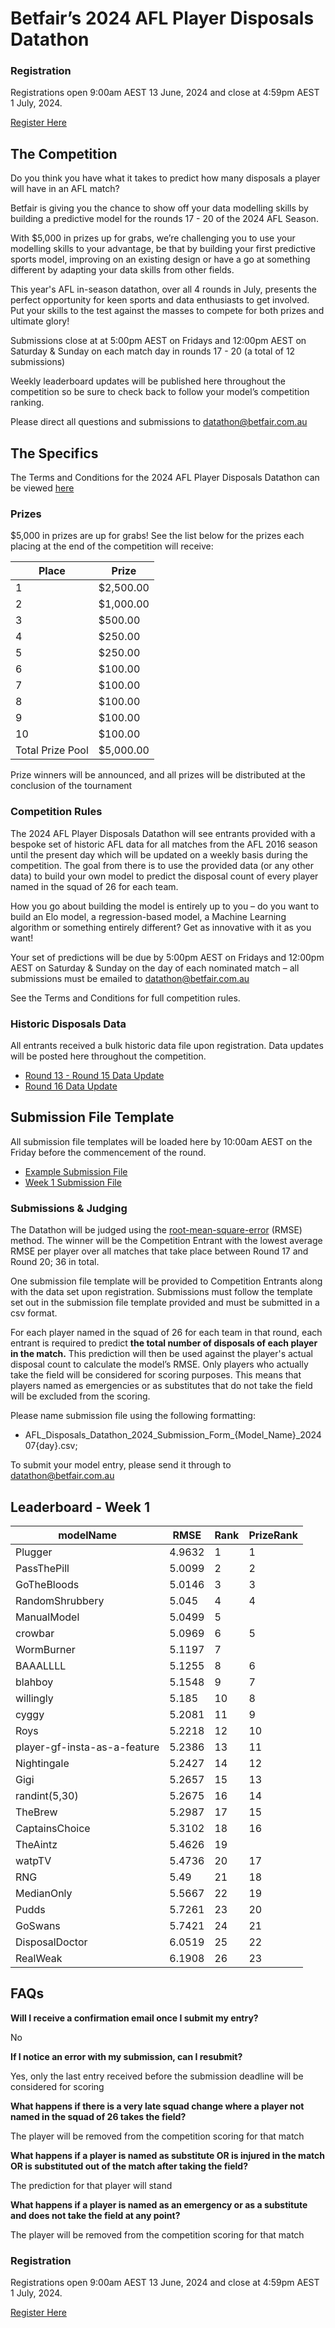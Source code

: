 # Betfair’s 2024 AFL Player Disposals Datathon

### Registration
Registrations open 9:00am AEST 13 June, 2024 and close at 4:59pm AEST 1 July, 2024.

[Register Here](https://forms.office.com/r/xFwrC4LhEF)

## The Competition

Do you think you have what it takes to predict how many disposals a player will have in an AFL match?

Betfair is giving you the chance to show off your data modelling skills by building a predictive model for the rounds 17 - 20 of the 2024 AFL Season.

With $5,000 in prizes up for grabs, we’re challenging you to use your modelling skills to your advantage, be that by building your first predictive sports model, improving on an existing design or have a go at something different by adapting your data skills from other fields.

This year's AFL in-season datathon, over all 4 rounds in July, presents the perfect opportunity for keen sports and data enthusiasts to get involved. Put your skills to the test against the masses to compete for both prizes and ultimate glory!

Submissions close at at 5:00pm AEST on Fridays and 12:00pm AEST on Saturday & Sunday on each match day in rounds 17 - 20 (a total of 12 submissions)

Weekly leaderboard updates will be published here throughout the competition so be sure to check back to follow your model’s competition ranking.

Please direct all questions and submissions to [datathon@betfair.com.au](mailto:datathon@betfair.com.au)

## The Specifics

The Terms and Conditions for the 2024 AFL Player Disposals Datathon can be viewed [here](../assets/AFL_Disposals_2024_TCs.pdf)

### Prizes
$5,000 in prizes are up for grabs!
See the list below for the prizes each placing at the end of the competition will receive:

| Place | Prize |
| --- | --- |
| 1 | $2,500.00 |
| 2 | $1,000.00 |
| 3 | $500.00 |
| 4 | $250.00 |
| 5 | $250.00 |
| 6 | $100.00 |
| 7 | $100.00 |
| 8 | $100.00 | 
| 9 | $100.00 | 
| 10 | $100.00 |
| Total Prize Pool | $5,000.00 | 

Prize winners will be announced, and all prizes will be distributed at the conclusion of the tournament

### Competition Rules 

The 2024 AFL Player Disposals Datathon will see entrants provided with a bespoke set of historic AFL data for all matches from the AFL 2016 season until the present day which will be updated on a weekly basis during the competition.
The goal from there is to use the provided data (or any other data) to build your own model to predict the disposal count of every player named in the squad of 26 for each team.

How you go about building the model is entirely up to you – do you want to build an Elo model, a regression-based model, a Machine Learning algorithm or something entirely different? Get as innovative with it as you want!

Your set of predictions will be due by 5:00pm AEST on Fridays and 12:00pm AEST on Saturday & Sunday on the day of each nominated match – all submissions must be emailed to [datathon@betfair.com.au](mailto:datathon@betfair.com.au)

See the Terms and Conditions for full competition rules.

### Historic Disposals Data

All entrants received a bulk historic data file upon registration. Data updates will be posted here throughout the competition.

- [Round 13 - Round 15 Data Update](../assets/data_update_R13-R15.csv)
- [Round 16 Data Update](../assets/data_update_R16.csv)

## Submission File Template

All submission file templates will be loaded here by 10:00am AEST on the Friday before the commencement of the round.

- [Example Submission File](../assets/exampleSubmissionFile.csv)
- [Week 1 Submission File](../assets/AFL_Disposals_Datathon_2024_Submission_Form_{Model_Name}_Week_1.csv)

### Submissions & Judging

The Datathon will be judged using the [root-mean-square-error](https://en.wikipedia.org/wiki/Root-mean-square_deviation) (RMSE) method. The winner will be the Competition Entrant with the lowest average RMSE per player over all matches that take place between Round 17 and Round 20; 36 in total.

One submission file template will be provided to Competition Entrants along with the data set upon registration. Submissions must follow the template set out in the submission file template provided and must be submitted in a csv format.

For each player named in the squad of 26 for each team in that round, each entrant is required to predict **the total number of disposals of each player in the match.** This prediction will then be used against the player's actual disposal count to calculate the model’s RMSE. Only players who actually take the field will be considered for scoring purposes. This means that players named as emergencies or as substitutes that do not take the field will be excluded from the scoring. 

Please name submission file using the following formatting:

- 	AFL_Disposals_Datathon_2024_Submission_Form_{Model_Name}_202407{day}.csv;

To submit your model entry, please send it through to [datathon@betfair.com.au](mailto:datathon@betfair.com.au)

## Leaderboard - Week 1

|modelName|RMSE|Rank|PrizeRank|
|-----------------------------------------|------|--|--|
|Plugger|4.9632|1|1|
|PassThePill|5.0099|2|2|
|GoTheBloods|5.0146|3|3|
|RandomShrubbery|5.045|4|4|
|ManualModel|5.0499|5||
|crowbar|5.0969|6|5|
|WormBurner|5.1197|7||
|BAAALLLL|5.1255|8|6|
|blahboy|5.1548|9|7|
|willingly|5.185|10|8|
|cyggy|5.2081|11|9|
|Roys|5.2218|12|10|
|player-gf-insta-as-a-feature|5.2386|13|11|
|Nightingale|5.2427|14|12|
|Gigi|5.2657|15|13|
|randint(5,30)|5.2675|16|14|
|TheBrew|5.2987|17|15|
|CaptainsChoice|5.3102|18|16|
|TheAintz|5.4626|19||
|watpTV|5.4736|20|17|
|RNG|5.49|21|18|
|MedianOnly|5.5667|22|19|
|Pudds|5.7261|23|20|
|GoSwans|5.7421|24|21|
|DisposalDoctor|6.0519|25|22|
|RealWeak|6.1908|26|23|


## FAQs

**Will I receive a confirmation email once I submit my entry?**

No

**If I notice an error with my submission, can I resubmit?**

Yes, only the last entry received before the submission deadline will be considered for scoring

**What happens if there is a very late squad change where a player not named in the squad of 26 takes the field?**

The player will be removed from the competition scoring for that match

**What happens if a player is named as substitute OR is injured in the match OR is substituted out of the match after taking the field?**

The prediction for that player will stand

**What happens if a player is named as an emergency or as a substitute and does not take the field at any point?**

The player will be removed from the competition scoring for that match

### Registration
Registrations open 9:00am AEST 13 June, 2024 and close at 4:59pm AEST 1 July, 2024.

[Register Here](https://forms.office.com/r/xFwrC4LhEF)







